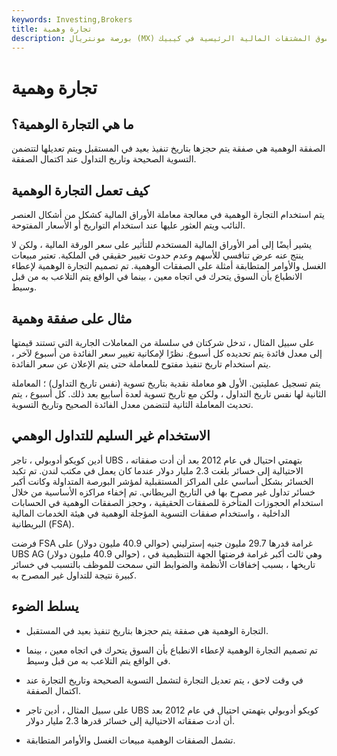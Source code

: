 ```yaml
---
keywords: Investing,Brokers
title: تجارة وهمية
description: بورصة مونتريال (MX) هي بورصة مشتقات إلكترونية بالكامل. إنها أقدم بورصة في كندا وسوق المشتقات المالية الرئيسية في كيبيك.
---
```


# تجارة وهمية
## ما هي التجارة الوهمية؟

الصفقة الوهمية هي صفقة يتم حجزها بتاريخ تنفيذ بعيد في المستقبل ويتم تعديلها لتتضمن التسوية الصحيحة وتاريخ التداول عند اكتمال الصفقة.

## كيف تعمل التجارة الوهمية

يتم استخدام التجارة الوهمية في معالجة معاملة الأوراق المالية كشكل من أشكال العنصر النائب ويتم العثور عليها عند استخدام التواريخ أو الأسعار المفتوحة.

يشير أيضًا إلى أمر الأوراق المالية المستخدم للتأثير على سعر الورقة المالية ، ولكن لا ينتج عنه عرض تنافسي للأسهم وعدم حدوث تغيير حقيقي في الملكية. تعتبر مبيعات الغسل والأوامر المتطابقة أمثلة على الصفقات الوهمية. تم تصميم التجارة الوهمية لإعطاء الانطباع بأن السوق يتحرك في اتجاه معين ، بينما في الواقع يتم التلاعب به من قبل وسيط.

## مثال على صفقة وهمية

على سبيل المثال ، تدخل شركتان في سلسلة من المعاملات الجارية التي تستند قيمتها إلى معدل فائدة يتم تحديده كل أسبوع. نظرًا لإمكانية تغيير سعر الفائدة من أسبوع لآخر ، يتم استخدام تاريخ تنفيذ مفتوح للمعاملة حتى يتم الإعلان عن سعر الفائدة.

يتم تسجيل عمليتين. الأول هو معاملة نقدية بتاريخ تسوية (نفس تاريخ التداول) ؛ المعاملة الثانية لها نفس تاريخ التداول ، ولكن مع تاريخ تسوية لعدة أسابيع بعد ذلك. كل أسبوع ، يتم تحديث المعاملة الثانية لتتضمن معدل الفائدة الصحيح وتاريخ التسوية.

## الاستخدام غير السليم للتداول الوهمي

أدين كويكو أدوبولي ، تاجر UBS ، بتهمتي احتيال في عام 2012 بعد أن أدت صفقاته الاحتيالية إلى خسائر بلغت 2.3 مليار دولار عندما كان يعمل في مكتب لندن. تم تكبد الخسائر بشكل أساسي على المراكز المستقبلية لمؤشر البورصة المتداولة وكانت أكبر خسائر تداول غير مصرح بها في التاريخ البريطاني. تم إخفاء مراكزه الأساسية من خلال استخدام الحجوزات المتأخرة للصفقات الحقيقية ، وحجز الصفقات الوهمية في الحسابات الداخلية ، واستخدام صفقات التسوية المؤجلة الوهمية في هيئة الخدمات المالية البريطانية (FSA).

فرضت FSA غرامة قدرها 29.7 مليون جنيه إسترليني (حوالي 40.9 مليون دولار) على UBS AG (حوالي 40.9 مليون دولار) ، وهي ثالث أكبر غرامة فرضتها الجهة التنظيمية في تاريخها ، بسبب إخفاقات الأنظمة والضوابط التي سمحت للموظف بالتسبب في خسائر كبيرة نتيجة للتداول غير المصرح به.

## يسلط الضوء

- التجارة الوهمية هي صفقة يتم حجزها بتاريخ تنفيذ بعيد في المستقبل.

- تم تصميم التجارة الوهمية لإعطاء الانطباع بأن السوق يتحرك في اتجاه معين ، بينما في الواقع يتم التلاعب به من قبل وسيط.

- في وقت لاحق ، يتم تعديل التجارة لتشمل التسوية الصحيحة وتاريخ التجارة عند اكتمال الصفقة.

- على سبيل المثال ، أدين تاجر UBS كويكو أدوبولي بتهمتي احتيال في عام 2012 بعد أن أدت صفقاته الاحتيالية إلى خسائر قدرها 2.3 مليار دولار.

- تشمل الصفقات الوهمية مبيعات الغسل والأوامر المتطابقة.

